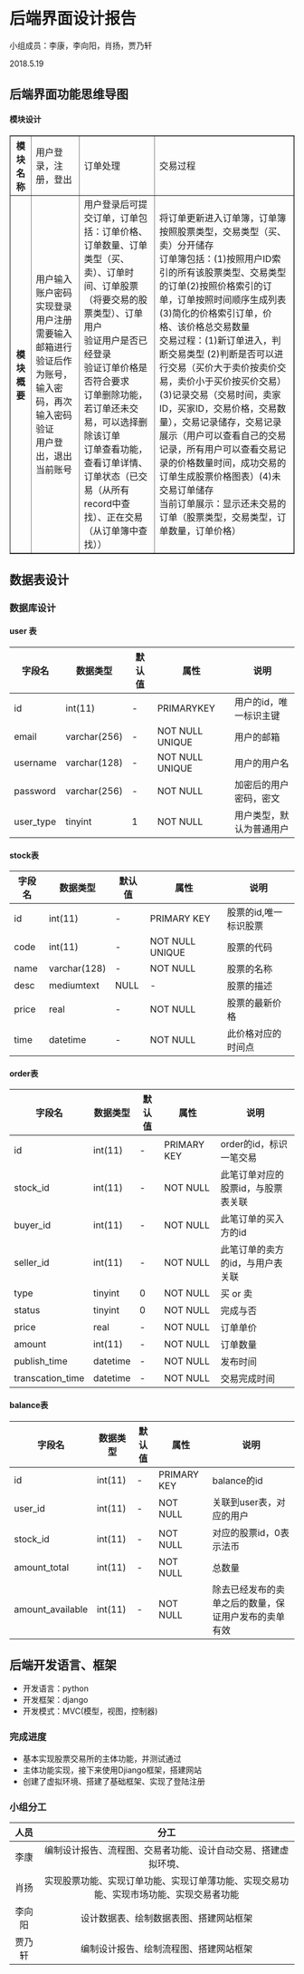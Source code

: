 # 后端界面设计报告

小组成员：李康，李向阳，肖扬，贾乃轩

2018.5.19

## 后端界面功能思维导图

#### 模块设计
<center>
<table border='1'>
<tr>
<th>模块名称</th>
<td>用户登录，注册，登出</td>
<td>订单处理</td>
<td>交易过程</td>
</tr>
<tr>
<th>模块概要</th>

<td>
用户输入账户密码实现登录</br>
用户注册需要输入邮箱进行验证后作为账号，输入密码，再次输入密码验证</br>
用户登出，退出当前账号
</td>
<td>
用户登录后可提交订单，订单包括：订单价格、订单数量、订单类型（买、卖）、订单时间、订单股票（将要交易的股票类型）、订单用户</br>
验证用户是否已经登录</br>
验证订单价格是否符合要求</br>
订单删除功能，若订单还未交易，可以选择删除该订单</br>
订单查看功能，查看订单详情、订单状态（已交易（从所有record中查找）、正在交易（从订单簿中查找））
</td>
<td>
将订单更新进入订单簿，订单簿按照股票类型，交易类型（买、卖）分开储存</br>
订单簿包括：(1)按照用户ID索引的所有该股票类型、交易类型的订单(2)按照价格索引的订单，订单按照时间顺序生成列表(3)简化的价格索引订单，价格、该价格总交易数量</br>
交易过程：(1)新订单进入，判断交易类型 (2)判断是否可以进行交易（买价大于卖价按卖价交易，卖价小于买价按买价交易）(3)记录交易（交易时间，卖家ID，买家ID，交易价格，交易数量），交易记录储存，交易记录展示（用户可以查看自己的交易记录，所有用户可以查看交易记录的价格数量时间，成功交易的订单生成股票价格图表）(4)未交易订单储存</br>
当前订单展示：显示还未交易的订单（股票类型，交易类型，订单数量，订单价格）

</td>
</tr>
</table>
</center>


## 数据表设计
### 数据库设计

#### user 表

| 字段名    | 数据类型     | 默认值 | 属性            | 说明                     |
|-----------|--------------|--------|-----------------|--------------------------|
| id        | int(11)      | -      | PRIMARYKEY      | 用户的id，唯一标识主键   |
| email | varchar(256) | -      | NOT NULL UNIQUE | 用户的邮箱               |
| username  | varchar(128) | -      | NOT NULL UNIQUE | 用户的用户名             |
| password  | varchar(256) | -      | NOT NULL        | 加密后的用户密码，密文   |
| user_type | tinyint      | 1      | NOT NULL        | 用户类型，默认为普通用户 |

#### stock表

| 字段名 | 数据类型     | 默认值 | 属性            | 说明                  |
|--------|--------------|--------|-----------------|-----------------------|
| id     | int(11)      | -      | PRIMARY KEY     | 股票的id,唯一标识股票 |
| code   | int(11)      | -      | NOT NULL UNIQUE | 股票的代码            |
| name   | varchar(128) | -      | NOT NULL        | 股票的名称            |
| desc   | mediumtext   | NULL   | -               | 股票的描述            |
| price  | real         | -      | NOT NULL        | 股票的最新价格        |
| time   | datetime     | -      | NOT NULL        | 此价格对应的时间点         |

#### order表

| 字段名           | 数据类型 | 默认值 | 属性        | 说明                               |
|------------------|----------|--------|-------------|------------------------------------|
| id               | int(11)  | -      | PRIMARY KEY | order的id，标识一笔交易            |
| stock_id         | int(11)  | -      | NOT NULL    | 此笔订单对应的股票id，与股票表关联 |
| buyer_id         | int(11)  | -      | NOT NULL    | 此笔订单的买入方的id               |
| seller_id        | int(11)  | -      | NOT NULL    | 此笔订单的卖方的id，与用户表关联   |
| type             | tinyint  | 0      | NOT NULL    | 买 or 卖                           |
| status           | tinyint  | 0      | NOT NULL    | 完成与否                           |
| price            | real     | -      | NOT NULL    | 订单单价                           |
| amount           | int(11)  | -      | NOT NULL    | 订单数量                           |
| publish_time     | datetime | -      | NOT NULL    | 发布时间                           |
| transcation_time | datetime | - | NOT NULL            | 交易完成时间                       |

#### balance表

| 字段名           | 数据类型 | 默认值 | 属性        | 说明                     |
|------------------|----------|--------|-------------|--------------------------|
| id               | int(11)  | -      | PRIMARY KEY | balance的id              |
| user_id          | int(11)  | -      | NOT NULL    | 关联到user表，对应的用户 |
| stock_id         | int(11)  | -      | NOT NULL    | 对应的股票id，0表示法币  |
| amount_total     | int(11)  | -      | NOT NULL    | 总数量                   |
| amount_available | int(11)  | -      | NOT NULL    | 除去已经发布的卖单之后的数量，保证用户发布的卖单有效 |






## 后端开发语言、框架
* 开发语言：python
* 开发框架：django
* 开发模式：MVC(模型，视图，控制器)

### 完成进度
* 基本实现股票交易所的主体功能，并测试通过
* 主体功能实现，接下来使用Djiango框架，搭建网站
* 创建了虚拟环境、搭建了基础框架、实现了登陆注册

### 小组分工
|人员|分工|
|:-:|:-:|
|李康|编制设计报告、流程图、交易者功能、设计自动交易、搭建虚拟环境、|
|肖扬|实现股票功能、实现订单功能、实现订单薄功能、实现交易功能、实现市场功能、实现交易者功能|
|李向阳|设计数据表、绘制数据表图、搭建网站框架|
|贾乃轩|编制设计报告、绘制流程图、搭建网站框架|

